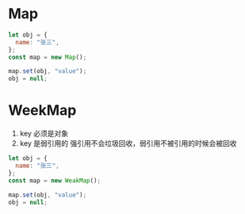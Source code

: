 # Map

```js
let obj = {
  name: "张三",
};
const map = new Map();

map.set(obj, "value");
obj = null;
```

# WeekMap

1. key 必须是对象
2. key 是弱引用的
   强引用不会垃圾回收，弱引用不被引用的时候会被回收

```js
let obj = {
  name: "张三",
};
const map = new WeakMap();

map.set(obj, "value");
obj = null;
```
